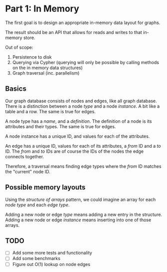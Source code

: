 # Part 1: In Memory

The first goal is to design an appropriate in-memory data layout for graphs.

The result should be an API that allows for reads and writes to that in-memory store.

Out of scope:
1. Persistence to disk
2. Querying via Cypher (querying will only be possible by calling methods on the in memory data structures)
3. Graph traversal (inc. parallelism)

## Basics

Our graph database consists of nodes and edges, like all graph database. There
is a distinction between a node _type_ and a node _instance_. A bit like a table
and a row. The same is true for edges.

A node type has a _name_, and a _definition_. The definition of a node is its
attributes and their types. The same is true for edges.

A node instance has a unique ID, and values for each of the attributes.

An edge has a unique ID, values for each of its attributes, a _from_ ID and a
_to_ ID. The _from_ and _to_ IDs are of course the IDs of the nodes the edge
connects together.

Therefore, a traversal means finding edge types where the _from_ ID matches the
"current" node ID.

## Possible memory layouts

Using the _structure of arrays_ pattern, we could imagine an array for each
_node type_ and each _edge type_.

Adding a new node or edge _type_ means adding a new entry in the structure.
Adding a new node or edge _instance_ means inserting into one of those arrays.

## TODO

- [ ] Add some more tests and functionality
- [ ] Add some benchmarks
- [ ] Figure out O(1) lookup on node edges